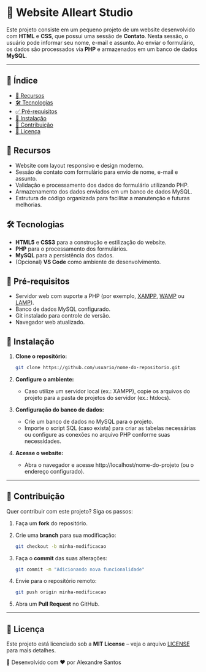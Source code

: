 # 📌 Website Alleart Studio

Este projeto consiste em um pequeno projeto de um website desenvolvido com **HTML** e **CSS**, que possui uma sessão de **Contato**. Nesta sessão, o usuário pode informar seu nome, e-mail e assunto. Ao enviar o formulário, os dados são processados via **PHP** e armazenados em um banco de dados **MySQL**.

---

## 📌 Índice
- [🚀 Recursos](#-recursos)
- [🛠 Tecnologias](#-tecnologias)
- [✅ Pré-requisitos](#-pré-requisitos)
- [💾 Instalação](#-instalação)
- [🤝 Contribuição](#-contribuição)
- [📄 Licença](#-licença)

## 🚀 Recursos

- Website com layout responsivo e design moderno.
- Sessão de contato com formulário para envio de nome, e-mail e assunto.
- Validação e processamento dos dados do formulário utilizando PHP.
- Armazenamento dos dados enviados em um banco de dados MySQL.
- Estrutura de código organizada para facilitar a manutenção e futuras melhorias.

## 🛠 Tecnologias

- **HTML5** e **CSS3** para a construção e estilização do website.
- **PHP** para o processamento dos formulários.
- **MySQL** para a persistência dos dados.
- (Opcional) **VS Code** como ambiente de desenvolvimento.

## 📌 Pré-requisitos

- Servidor web com suporte a PHP (por exemplo, [XAMPP](https://www.apachefriends.org/pt_br/index.html), [WAMP](https://www.wampserver.com/) ou [LAMP](https://ubuntu.com/tutorials/install-and-configure-apache#1-overview)).
- Banco de dados MySQL configurado.
- Git instalado para controle de versão.
- Navegador web atualizado.

## 🔧 Instalação

1. **Clone o repositório:**

   ```bash
   git clone https://github.com/usuario/nome-do-repositorio.git

2. **Configure o ambiente:**

   - Caso utilize um servidor local (ex.: XAMPP), copie os arquivos do projeto para a pasta de projetos do servidor (ex.: htdocs).

3. **Configuração do banco de dados:**

   - Crie um banco de dados no MySQL para o projeto.
   - Importe o script SQL (caso exista) para criar as tabelas necessárias ou configure as conexões no arquivo PHP conforme suas necessidades.

4. **Acesse o website:**
   
   - Abra o navegador e acesse http://localhost/nome-do-projeto (ou o endereço configurado).
   
---

## 🤝 Contribuição
Quer contribuir com este projeto? Siga os passos:
1. Faça um **fork** do repositório.
2. Crie uma **branch** para sua modificação:
   
   ```sh
   git checkout -b minha-modificacao
   ```
   
4. Faça o **commit** das suas alterações:
   
   ```sh
   git commit -m "Adicionando nova funcionalidade"
   ```
   
6. Envie para o repositório remoto:
   
   ```sh
   git push origin minha-modificacao
   ```
   
8. Abra um **Pull Request** no GitHub.

---

## 📜 Licença
Este projeto está licenciado sob a **MIT License** – veja o arquivo [LICENSE](LICENSE) para mais detalhes.

📌 Desenvolvido com ❤️ por Alexandre Santos
